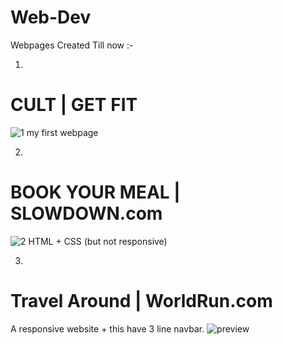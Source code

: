 # Web-Dev
Webpages Created Till now :-

1)
# CULT | GET FIT
![1](https://user-images.githubusercontent.com/90829704/140748298-abda5ea7-8e16-4b0c-bc8a-7a096a5bf540.png)
my first webpage  

2)
# BOOK YOUR MEAL | SLOWDOWN.com 
![2](https://user-images.githubusercontent.com/90829704/140748434-b9480cbc-2ada-422c-a667-b664f0feecd7.png)
HTML + CSS (but not responsive)

3)
# Travel Around | WorldRun.com
A responsive website + this have 3 line navbar.
![preview](https://user-images.githubusercontent.com/90829704/140748536-2d6e6b49-b26c-480a-91e2-f47a46a5fd2a.png)
